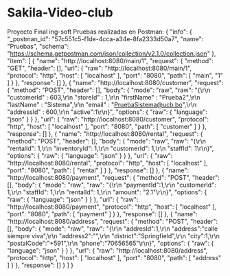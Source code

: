 # Sakila-Video-club
Proyecto Final ing-soft
Pruebas realizadas en Postman:
{
	"info": {
		"_postman_id": "57c551c5-f1de-4cca-a34e-8fa2333d50a7",
		"name": "Pruebas",
		"schema": "https://schema.getpostman.com/json/collection/v2.1.0/collection.json"
	},
	"item": [
		{
			"name": "http://localhost:8080/main/1",
			"request": {
				"method": "GET",
				"header": [],
				"url": {
					"raw": "http://localhost:8080/main/1",
					"protocol": "http",
					"host": [
						"localhost"
					],
					"port": "8080",
					"path": [
						"main",
						"1"
					]
				}
			},
			"response": []
		},
		{
			"name": "http://localhost:8080/customer",
			"request": {
				"method": "POST",
				"header": [],
				"body": {
					"mode": "raw",
					"raw": "{\r\n    \"customerId\" : 603,\r\n    \"storeId\" : 1,\r\n    \"firstName\" : \"Prueba2\",\r\n    \"lastName\" : \"Sistema\",\r\n    \"email\" : \"PruebaSistema@ucb.bo\",\r\n    \"addressId\" : 600,\r\n    \"active\":1\r\n}",
					"options": {
						"raw": {
							"language": "json"
						}
					}
				},
				"url": {
					"raw": "http://localhost:8080/customer",
					"protocol": "http",
					"host": [
						"localhost"
					],
					"port": "8080",
					"path": [
						"customer"
					]
				}
			},
			"response": []
		},
		{
			"name": "http://localhost:8080/rental",
			"request": {
				"method": "POST",
				"header": [],
				"body": {
					"mode": "raw",
					"raw": "{\r\n    \"rentalId\": 1,\r\n    \"inventoryId\": 1,\r\n    \"customerId\": 1,\r\n    \"staffId\": 1\r\n}",
					"options": {
						"raw": {
							"language": "json"
						}
					}
				},
				"url": {
					"raw": "http://localhost:8080/rental",
					"protocol": "http",
					"host": [
						"localhost"
					],
					"port": "8080",
					"path": [
						"rental"
					]
				}
			},
			"response": []
		},
		{
			"name": "http://localhost:8080/payment",
			"request": {
				"method": "POST",
				"header": [],
				"body": {
					"mode": "raw",
					"raw": "{\r\n    \"paymentId\":1,\r\n    \"customerId\": 1,\r\n    \"staffId\": 1,\r\n    \"rentalId\": 1,\r\n    \"amount\": \"2.1\"\r\n}",
					"options": {
						"raw": {
							"language": "json"
						}
					}
				},
				"url": {
					"raw": "http://localhost:8080/payment",
					"protocol": "http",
					"host": [
						"localhost"
					],
					"port": "8080",
					"path": [
						"payment"
					]
				}
			},
			"response": []
		},
		{
			"name": "http://localhost:8080/address",
			"request": {
				"method": "POST",
				"header": [],
				"body": {
					"mode": "raw",
					"raw": "{\r\n    \"addresId\":1,\r\n    \"address\":\"calle siempre viva\",\r\n    \"address2\":\"\",\r\n    \"district\":\"Springfield\",\r\n    \"city\":1,\r\n    \"postalCode\":\"+591\",\r\n    \"phone\":\"70656565\"\r\n}",
					"options": {
						"raw": {
							"language": "json"
						}
					}
				},
				"url": {
					"raw": "http://localhost:8080/address",
					"protocol": "http",
					"host": [
						"localhost"
					],
					"port": "8080",
					"path": [
						"address"
					]
				}
			},
			"response": []
		}
	]
}
